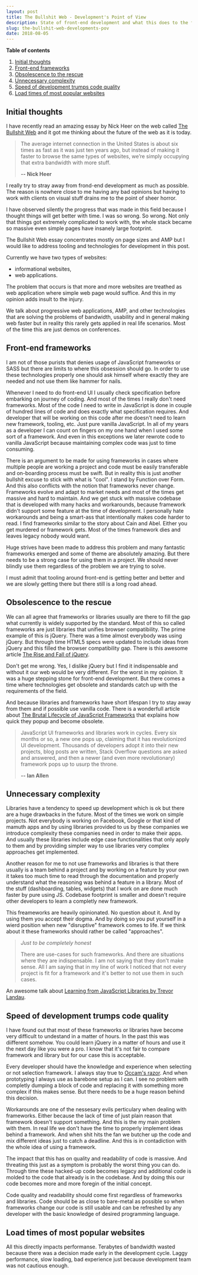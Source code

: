 ```yaml
---
layout: post
title: The Bullshit Web - Development's Point of View
description: State of front-end development and what this does to the future of web
slug: the-bullshit-web-developments-pov
date: 2018-08-05
---
```


**Table of contents**

1. [Initial thoughts](#initial-thoughts)
2. [Front-end frameworks](#front-end-frameworks)
3. [Obsolescence to the rescue](#obsolescence-to-the-rescue)
4. [Unnecessary complexity](#unnecessary-complexity)
5. [Speed of development trumps code quality](#speed-of-development-trumps-code-quality)
6. [Load times of most popular websites](#load-times-of-most-popular-websites)

## Initial thoughts

I have recently read an amazing essay by Nick Heer on the web called [The Bullshit Web](https://pxlnv.com/blog/bullshit-web/) and it got me thinking about the future of the web as it is today.

> The average internet connection in the United States is about six times as fast as it was just ten years ago, but instead of making it faster to browse the same types of websites, we’re simply occupying that extra bandwidth with more stuff.
>
> **-- Nick Heer**

I really try to stray away from frond-end development as much as possible. The reason is nowhere close to me having any bad opinions but having to work with clients on visual stuff drains me to the point of sheer horror.

I have observed silently the progress that was made in this field because I thought things will get better with time. I was so wrong. So wrong. Not only that things got extremely complicated to work with, the whole stack became so massive even simple pages have insanely large footprint.

The Bullshit Web essay concentrates mostly on page sizes and AMP but I would like to address tooling and technologies for development in this post.

Currently we have two types of websites:

- informational websites,
- web applications.

The problem that occurs is that more and more websites are treathed as web application where simple web page would suffice. And this in my opinion adds insult to the injury.

We talk about progressive web applications, AMP, and other technologies that are solving the problems of bandwidth, usability and in general making web faster but in reality this rarely gets applied in real life scenarios. Most of the time this are just demos on conferences.

## Front-end frameworks

I am not of those purists that denies usage of JavaScript frameworks or SASS but there are limits to where this obsession should go. In order to use these technologies properly one should ask himself where exactly they are needed and not use them like hammer for nails.

Whenever I need to do front-end UI I usually check specification before embarking on journey of coding. And most of the times I really don't need frameworks. Most of the code I need to write in JavaScript is done in couple of hundred lines of code and does exactly what specification requires. And developer that will be working on this code after me doesn't need to learn new framework, tooling, etc. Just pure vanilla JavaScript. In all of my years as a developer I can count on fingers on my one hand when I used some sort of a framework. And even in this exceptions we later rewrote code to vanilla JavaScript because maintaining complex code was just to time consuming.

There is an argument to be made for using frameworks in cases where multiple people are working a project and code must be easily transferable and on-boarding process must be swift. But in reality this is just another bullshit excuse to stick with what is "cool". I stand by Function over Form. And this also conflicts with the notion that frameworks never change. Frameworks evolve and adapt to market needs and most of the times get massive and hard to maintain. And we get stuck with massive codebase that is developed with many hacks and workarounds, because framework didn't support some feature at the time of development. I personally hate workarounds and being a smart-ass that intentionally makes code harder to read. I find frameworks similar to the story about Cain and Abel. Either you get murdered or framework gets. Most of the times framework dies and leaves legacy nobody would want.

Huge strives have been made to address this problem and many fantastic frameworks emerged and some of theme are absolutely amazing. But there needs to be a strong case for using them in a project. We should never blindly use them regardless of the problem we are trying to solve.

I must admit that tooling around front-end is getting better and better and we are slowly getting there but there still is a long road ahead.

## Obsolescence to the rescue

We can all agree that frameworks or libraries usually are there to fill the gap what currently is widely supported by the standard. Most of this so called frameworks are just libraries that unifies browser compatibility. The prime example of this is jQuery. There was a time almost everybody was using jQuery. But through time HTML5 specs were updated to include ideas from jQuery and this filled the browser compatibility gap. There is this awesome article [The Rise and Fall of jQuery](https://www.evolutionjobs.com/uk/media/the-rise-and-fall-of-jquery-117981/).

Don't get me wrong. Yes, I dislike jQuery but I find it indispensable and without it our web would be very different. For the worst in my opinion. It was a huge stepping stone for front-end development. But there comes a time where technologies get obsolete and standards catch up with the requirements of the field.

And because libraries and frameworks have short lifespan I try to stay away from them and if possible use vanilla code. There is a wonderfull article about [The Brutal Lifecycle of JavaScript Frameworks](https://stackoverflow.blog/2018/01/11/brutal-lifecycle-javascript-frameworks/) that explains how quick they popup and become obsolete.

> JavaScript UI frameworks and libraries work in cycles. Every six months or so, a new one pops up, claiming that it has revolutionized UI development. Thousands of developers adopt it into their new projects, blog posts are written, Stack Overflow questions are asked and answered, and then a newer (and even more revolutionary) framework pops up to usurp the throne.
>
> **-- Ian Allen**

## Unnecessary complexity

Libraries have a tendency to speed up development which is ok but there are a huge drawbacks in the future. Most of the times we work on simple projects. Not everybody is working on Facebook, Google or that kind of mamuth apps and by using libraries provided to us by these companies we introduce complexity these companies need in order to make their apps. And usually these libraries include edge case functionalities that only apply to them and by providing simpler way to use libraries very complex approaches get implemented.

Another reason for me to not use frameworks and libraries is that there usually is a team behind a project and by working on a feature by your own it takes too much time to read through the documentation and properly understand what the reasoning was behind a feature in a library. Most of the stuff (dashboarding, tables, widgets) that I work on are done much faster by pure using JS. Codebase footprint is smaller and doesn't require other developers to learn a completly new framework.

This freameworks are heavily opinionated. No question about it. And by using them you accept their dogma. And by doing so you put yourself in a wierd position when new "disruptive" framework comes to life. If we think about it these frameworks should rather be called "approaches".

> *Just to be completely honest*
>
> There are use-cases for such frameworks. And there are situations where they are indispensable. I am not saying that they don't make sense. All I am saying that in my line of work I noticed that not every project is fit for a framework and it's better to not use them in such cases.

An awesome talk about [Learning from JavaScript Libraries by Trevor Landau](https://www.youtube.com/watch?v=u2PgPWj8KrM).

## Speed of development trumps code quality

I have found out that most of these frameworks or libraries have become very difficult to undestand in a matter of hours. In the past this was diifferent somehow. You could learn jQuery in a matter of hours and use it the next day like you were a pro. I know that it's not fair to compare framework and library but for our case this is acceptable.

Every developer should have the knowledge and experience when selecting or not selection framework. I always stay true to [Occam's razor](https://en.wikipedia.org/wiki/Occam%27s_razor). And when prototyping I always use as barebone setup as I can. I see no problem with completly dumping a block of code and replacing it with something more complex if this makes sense. But there needs to be a huge reason behind this decision.

Workarounds are one of the nessesary evils perticulary when dealing with frameworks. Either because the lack of time of just plain reason that framework doesn't support something. And this is the my main problem with them. In real life we don't have the time to properly implement ideas behind a framework. And when shit hits the fan we butcher up the code and mix different ideas just to catch a deadline. And this is in contadiction with the whole idea of using a framework.

The impact that this has on quality and readability of code is massive. And threating this just as a symptom is probably the worst thing you can do. Through time these hacked-up code becomes legacy and additional code is molded to the code that already is in the codebase. And by doing this our code becomes more and more foregin of the initial concept.

Code quality and readability should come first regardless of frameworks and libraries. Code should be as close to bare-metal as possible so when frameworks change our code is still usable and can be refreshed by any developer with the basic knowledge of desired programming language.

## Load times of most popular websites

All this directly impacts performanse. Terabytes of bandwidth wasted because there was a decision made early in the development cycle. Laggy performance, slow loading, bad experience just because development team was not cautious enough.
